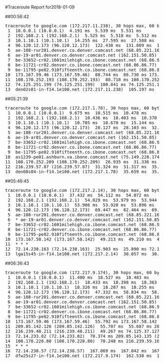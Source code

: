 #Traceroute Report for2018-01-09

##00:56:42

<p><pre><samp>traceroute to google.com (172.217.11.238), 30 hops max, 60 byte packets
 1  10.0.0.1 (10.0.0.1)  4.191 ms  5.539 ms  5.531 ms
 2  192.168.2.1 (192.168.2.1)  5.525 ms  5.518 ms  5.512 ms
 3  10.1.10.1 (10.1.10.1)  14.255 ms  27.595 ms  27.588 ms
 4  96.120.12.173 (96.120.12.173)  122.438 ms  131.809 ms  131.808 ms
 5  ae-108-rur201.denver.co.denver.comcast.net (68.85.221.161)  131.797 ms  131.788 ms  131.785 ms
 6  ae-19-ar01.denver.co.denver.comcast.net (162.151.50.85)  131.778 ms  121.894 ms  113.146 ms
 7  be-33652-cr02.1601milehigh.co.ibone.comcast.net (68.86.92.121)  147.925 ms  146.697 ms  147.910 ms
 8  be-11721-cr02.denver.co.ibone.comcast.net (68.86.86.77)  147.902 ms  138.968 ms  138.915 ms
 9  be-11795-pe02.910fifteenth.co.ibone.comcast.net (68.86.83.6)  138.903 ms  92.847 ms  88.764 ms
10  173.167.59.46 (173.167.59.46)  88.744 ms  88.730 ms 173.167.58.142 (173.167.58.142)  88.724 ms
11  108.170.252.193 (108.170.252.193)  88.718 ms 108.170.252.209 (108.170.252.209)  88.701 ms 108.170.252.193 (108.170.252.193)  100.846 ms
12  74.125.251.199 (74.125.251.199)  100.841 ms 74.125.251.193 (74.125.251.193)  105.216 ms 74.125.251.199 (74.125.251.199)  109.613 ms
13  den02s01-in-f14.1e100.net (172.217.11.238)  105.197 ms  109.595 ms  113.965 ms</samp></pre></p>

##05:21:39

<p><pre><samp>traceroute to google.com (172.217.1.78), 30 hops max, 60 byte packets
 1  10.0.0.1 (10.0.0.1)  9.675 ms  10.515 ms  10.478 ms
 2  192.168.2.1 (192.168.2.1)  10.436 ms  10.403 ms  10.370 ms
 3  10.1.10.1 (10.1.10.1)  10.705 ms  10.670 ms  15.144 ms
 4  96.120.12.173 (96.120.12.173)  28.127 ms  28.103 ms  32.680 ms
 5  ae-108-rur201.denver.co.denver.comcast.net (68.85.221.161)  43.762 ms  43.748 ms  43.728 ms
 6  ae-19-ar01.denver.co.denver.comcast.net (162.151.50.85)  32.569 ms  28.508 ms  23.974 ms
 7  be-33652-cr02.1601milehigh.co.ibone.comcast.net (68.86.92.121)  28.301 ms  28.276 ms  28.233 ms
 8  be-11721-cr02.denver.co.ibone.comcast.net (68.86.86.77)  28.962 ms  28.932 ms  33.301 ms
 9  be-11795-pe02.910fifteenth.co.ibone.comcast.net (68.86.83.6)  28.851 ms  34.607 ms  34.504 ms
10  as1239-pe01.ashburn.va.ibone.comcast.net (75.149.228.174)  26.975 ms 173.167.59.46 (173.167.59.46)  26.956 ms as1239-pe01.ashburn.va.ibone.comcast.net (75.149.228.174)  26.946 ms
11  108.170.252.209 (108.170.252.209)  26.935 ms  31.336 ms  31.330 ms
12  216.239.57.87 (216.239.57.87)  31.324 ms  31.317 ms  35.979 ms
13  den08s04-in-f14.1e100.net (172.217.1.78)  35.659 ms  35.965 ms  35.959 ms</samp></pre></p>

##05:46:45

<p><pre><samp>traceroute to google.com (172.217.2.14), 30 hops max, 60 byte packets
 1  10.0.0.1 (10.0.0.1)  37.432 ms  54.112 ms  54.072 ms
 2  192.168.2.1 (192.168.2.1)  54.029 ms  53.979 ms  53.944 ms
 3  10.1.10.1 (10.1.10.1)  53.906 ms  53.920 ms  53.896 ms
 4  96.120.12.173 (96.120.12.173)  69.447 ms  82.464 ms  69.388 ms
 5  ae-108-rur201.denver.co.denver.comcast.net (68.85.221.161)  68.961 ms  68.937 ms  69.285 ms
 6  * ae-19-ar01.denver.co.denver.comcast.net (162.151.50.85)  142.956 ms  49.277 ms
 7  be-33652-cr02.1601milehigh.co.ibone.comcast.net (68.86.92.121)  48.672 ms  48.665 ms  48.659 ms
 8  be-11721-cr02.denver.co.ibone.comcast.net (68.86.86.77)  48.653 ms  48.651 ms  48.648 ms
 9  be-11795-pe02.910fifteenth.co.ibone.comcast.net (68.86.83.6)  48.642 ms  48.638 ms  48.636 ms
10  173.167.58.142 (173.167.58.142)  49.213 ms  49.210 ms  49.206 ms
11  * * *
12  72.14.238.163 (72.14.238.163)  25.903 ms  25.890 ms 72.14.238.159 (72.14.238.159)  25.880 ms
13  lga15s45-in-f14.1e100.net (172.217.2.14)  30.057 ms  30.049 ms  30.039 ms</samp></pre></p>

##06:36:43

<p><pre><samp>traceroute to google.com (172.217.9.174), 30 hops max, 60 byte packets
 1  10.0.0.1 (10.0.0.1)  11.400 ms  18.527 ms  18.483 ms
 2  192.168.2.1 (192.168.2.1)  18.433 ms  18.398 ms  18.363 ms
 3  10.1.10.1 (10.1.10.1)  18.326 ms  18.287 ms  18.255 ms
 4  96.120.12.173 (96.120.12.173)  47.332 ms  58.834 ms  58.797 ms
 5  ae-108-rur201.denver.co.denver.comcast.net (68.85.221.161)  34.601 ms  42.758 ms  42.730 ms
 6  ae-19-ar01.denver.co.denver.comcast.net (162.151.50.85)  34.492 ms  40.089 ms  52.556 ms
 7  be-33652-cr02.1601milehigh.co.ibone.comcast.net (68.86.92.121)  85.507 ms  85.494 ms  85.464 ms
 8  be-11721-cr02.denver.co.ibone.comcast.net (68.86.86.77)  85.460 ms *  85.401 ms
 9  be-11795-pe02.910fifteenth.co.ibone.comcast.net (68.86.83.6)  85.352 ms  85.308 ms  85.286 ms
10  173.167.59.46 (173.167.59.46)  55.792 ms 173.167.58.142 (173.167.58.142)  55.765 ms as1239-pe01.ashburn.va.ibone.comcast.net (75.149.228.174)  55.719 ms
11  209.85.142.126 (209.85.142.126)  55.707 ms  55.687 ms 209.85.142.124 (209.85.142.124)  55.578 ms
12  216.239.48.211 (216.239.48.211)  49.267 ms 74.125.37.127 (74.125.37.127)  55.646 ms 216.239.48.205 (216.239.48.205)  45.556 ms
13  72.14.233.82 (72.14.233.82)  70.374 ms 209.85.143.135 (209.85.143.135)  70.349 ms 72.14.233.82 (72.14.233.82)  70.294 ms
14  108.170.228.80 (108.170.228.80)  70.248 ms 216.239.59.169 (216.239.59.169)  80.178 ms 108.170.228.72 (108.170.228.72)  145.158 ms
15  * * *
16  72.14.238.57 (72.14.238.57)  167.069 ms  167.042 ms  167.031 ms
17  dfw25s27-in-f14.1e100.net (172.217.9.174)  162.538 ms  166.860 ms  166.870 ms</samp></pre></p>

